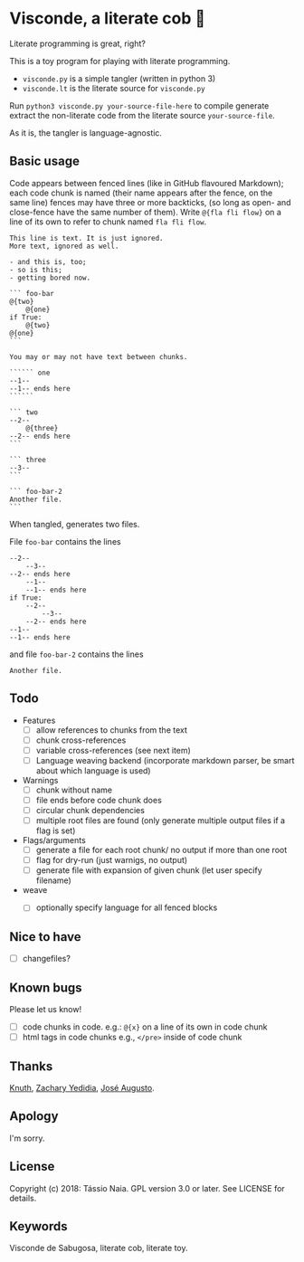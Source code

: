 # Visconde, a literate cob :corn:

Literate programming is great, right?

This is a toy program for playing with literate programming.

- `visconde.py` is a simple tangler (written in python 3)
- `visconde.lt` is the literate source for `visconde.py`

Run `python3 visconde.py your-source-file-here` to compile generate
extract the non-literate code from the literate source `your-source-file`.

As it is, the tangler is language-agnostic. 

## Basic usage

Code appears between fenced lines (like in GitHub flavoured Markdown);
each code chunk is named (their name appears after the fence, on the same line)
fences may have three or more backticks, 
(so long as open- and close-fence have the same number of them).
Write `@{fla fli flow}` on a line of its own to refer to chunk
named `fla fli flow`. 

    This line is text. It is just ignored.
    More text, ignored as well.
    
    - and this is, too;
    - so is this;
    - getting bored now.

    ``` foo-bar
    @{two}
        @{one}
    if True:
        @{two}
    @{one}
    ```
    
    You may or may not have text between chunks.
    
    `````` one
    --1--
    --1-- ends here
    ``````
    
    ``` two
    --2-- 
        @{three}
    --2-- ends here
    ```

    ``` three
    --3--
    ```

    ``` foo-bar-2
    Another file.
    ```
    
When tangled, generates two files. 

File `foo-bar` contains the lines

    --2--
        --3--
    --2-- ends here
        --1--
        --1-- ends here
    if True:
        --2--
            --3--
        --2-- ends here
    --1--
    --1-- ends here
        
and file `foo-bar-2` contains the lines

    Another file.


## Todo

- Features
  - [ ] allow references to chunks from the text
  - [ ] chunk cross-references
  - [ ] variable cross-references (see next item)
  - [ ] Language weaving backend (incorporate markdown parser, be smart about which language is used)
- Warnings
  - [ ] chunk without name
  - [ ] file ends before code chunk does
  - [ ] circular chunk dependencies
  - [ ] multiple root files are found (only generate multiple output
    files if a flag is set)
- Flags/arguments
  - [ ] generate a file for each root chunk/ no output if more than one root
  - [ ] flag for dry-run (just warnigs, no output)
  - [ ] generate file with expansion of given chunk (let user specify filename)
- weave
  - [ ] optionally specify language for all fenced blocks


## Nice to have

- [ ] changefiles?

## Known bugs

Please let us know!

- [ ] code chunks in code. e.g.: `@{x}` on a line of its own in code chunk
- [ ] html tags in code chunks e.g., `</pre>` inside of code chunk

## Thanks

[Knuth](http://www-cs-faculty.stanford.edu/~knuth/), [Zachary Yedidia](https://github.com/zyedidia), [José Augusto](http://www.ime.usp.br/~jose/).

## Apology

I'm sorry.

## License

Copyright (c) 2018: Tássio Naia. GPL version 3.0 or later. See LICENSE for details.

## Keywords

Visconde de Sabugosa, literate cob, literate toy.

